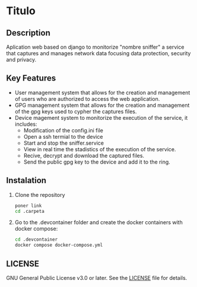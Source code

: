 # Titulo

## Description
Aplication web based on django to monitorize "nombre sniffer" a service that captures and manages network data focusing data protection, security and privacy.

## Key Features
- User management system that allows for the creation and management of users who are authorized to access the web application.
- GPG management system that allows for the creation and management of the gpg keys used to cypher the captures files.
- Device magement system to monitorize the execution of the service, it includes:
  - Modification of the config.ini file
  - Open a ssh termial to the device
  - Start and stop the sniffer.service
  - View in real time the stadistics of the execution of the service.
  - Recive, decrypt and download the captured files.
  - Send the public gpg key to the device and add it to the ring.

## Instalation
1. Clone the repository
   ```bash
   poner link
   cd .carpeta
2. Go to the .devcontainer folder and create the docker containers with docker compose:
    ```bash
    cd .devcontainer
    docker compose docker-compose.yml

## LICENSE
GNU General Public License v3.0 or later. See the [LICENSE](LICENSE) file for details.
